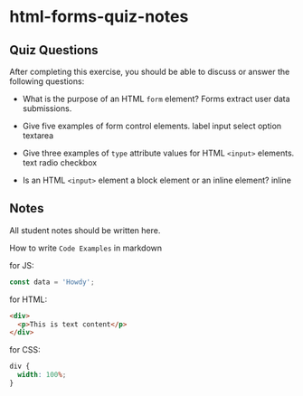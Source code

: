 # html-forms-quiz-notes

## Quiz Questions

After completing this exercise, you should be able to discuss or answer the following questions:

- What is the purpose of an HTML `form` element?
  Forms extract user data submissions.
- Give five examples of form control elements.
  label
  input
  select
  option
  textarea

- Give three examples of `type` attribute values for HTML `<input>` elements.
  text
  radio
  checkbox

- Is an HTML `<input>` element a block element or an inline element?
  inline

## Notes

All student notes should be written here.

How to write `Code Examples` in markdown

for JS:

```javascript
const data = 'Howdy';
```

for HTML:

```html
<div>
  <p>This is text content</p>
</div>
```

for CSS:

```css
div {
  width: 100%;
}
```
